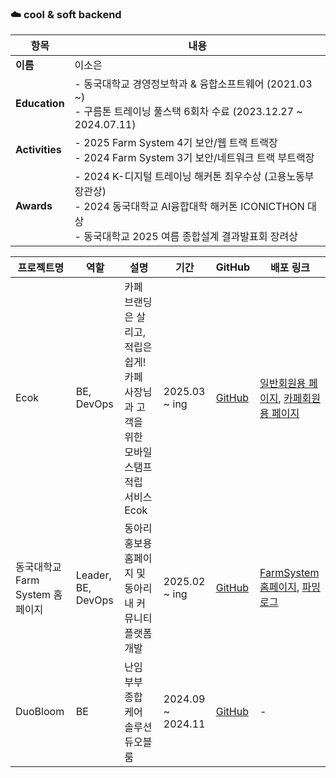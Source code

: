 ### ☁️ cool & soft backend

| 항목             | 내용                                                                                        |
| -------------- | ----------------------------------------------------------------------------------------- |
| **이름**         | 이소은                                                                                       |
| **Education**  | - 동국대학교 경영정보학과 & 융합소프트웨어 (2021.03 \~)<br>- 구름톤 트레이닝 풀스택 6회차 수료 (2023.12.27 \~ 2024.07.11) |
| **Activities** | - 2025 Farm System 4기 보안/웹 트랙 트랙장<br>- 2024 Farm System 3기 보안/네트워크 트랙 부트랙장                |
| **Awards**     | - 2024 K-디지털 트레이닝 해커톤 최우수상 (고용노동부장관상)<br>- 2024 동국대학교 AI융합대학 해커톤 ICONICTHON 대상<br>- 동국대학교 2025 여름 종합설계 결과발표회 장려상            |


| 프로젝트명        | 역할            | 설명                                    | 기간                 | GitHub                                        | 배포 링크                         |
| ------------ | ------------- | ------------------------------------- | ------------------ | --------------------------------------------- | ----------------------------- |
| Ecok | BE, DevOps | 카페 브랜딩은 살리고, 적립은 쉽게! 카페 사장님과 고객을 위한 모바일 스탬프 적립 서비스 Ecok | 2025.03 \~ ing | [GitHub](https://github.com/CSID-DGU/2025-1-SCS4031-NOVA-S5-BE) | [일반회원용 페이지](https://www.ecok.co.kr), [카페회원용 페이지](https://www.ecok.co.kr/owner/login) |
| 동국대학교 Farm System 홈페이지        | Leader, BE, DevOps         | 동아리 홍보용 홈페이지 및 동아리 내 커뮤니티 플랫폼 개발           | 2025.02 \~ ing             | [GitHub](https://github.com/DguFarmSystem/HomePage-BE)                                   | [FarmSystem 홈페이지](https://www.farmsystem.kr/), [파밍로그](https://farminglog.farmsystem.kr/)                 |
| DuoBloom       | BE            | 난임 부부 종합 케어 솔루션 듀오블룸                                 | 2024.09 \~ 2024.11               | [GitHub](https://github.com/duobloom/DuoBloom-BE)                                   | -                   |
